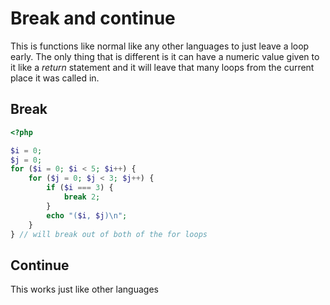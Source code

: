 # Break and continue

This is functions like normal like any other languages to just leave a loop early. The only thing that is different is it can have a numeric value given to it like a *return* statement and it will leave that many loops from the current place it was called in.



## Break

```php
<?php

$i = 0;
$j = 0;
for ($i = 0; $i < 5; $i++) {
	for ($j = 0; $j < 3; $j++) {
		if ($i === 3) {
			break 2;
		}
		echo "($i, $j)\n";
	}
} // will break out of both of the for loops
```



## Continue

This works just like other languages